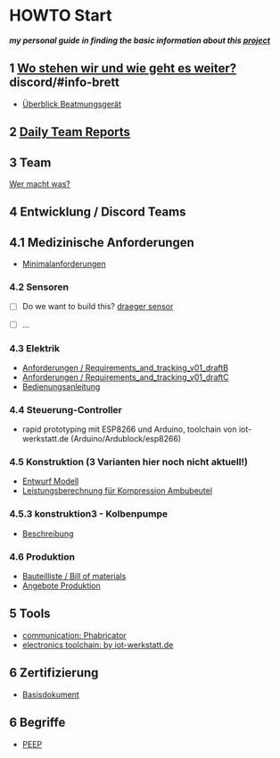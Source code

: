 # HOWTO Start

***my personal guide in finding the basic information about this [project](https://devpost.com/software/diy-beatmungsgerat)***

## 1 [Wo stehen wir und wie geht es weiter?](https://cdn.discordapp.com/attachments/693421256891957289/693454160758177872/Wo_stehen_wir_und_wie_kann_es_weitergehen.pdf) discord/#info-brett
- [Überblick Beatmungsgerät](https://youtu.be/OrpJNif2TN0)

## 2 [Daily Team Reports](https://drive.google.com/drive/folders/1Poj6eQrTGcuFaNvTQpUK7rhnsla_4bZM)

## 3 Team
[Wer macht was?]()

## 4 Entwicklung / Discord Teams

## 4.1 Medizinische Anforderungen
- [Minimalanforderungen](https://drive.google.com/file/d/1TL7LtARnfs0eHmBsbylj6cVH2k5HUjBI/view)

### 4.2 Sensoren

- [ ] Do we want to build this? [draeger sensor](https://www.intersurgical-webshop.de/artikel/e-FlowSensor_fr_Drger_Evita_Ventilatoren_auer_V500)
- [ ] ...


### 4.3 Elektrik

- [Anforderungen / Requirements_and_tracking_v01_draftB](https://docs.google.com/spreadsheets/d/1oL9XO6Ey1GSyyw_gpmk-_erB-_KR36lmKQfrJcQtAf0/edit#gid=0)
- [Anforderungen / Requirements_and_tracking_v01_draftC](https://docs.google.com/spreadsheets/d/1oL9XO6Ey1GSyyw_gpmk-_erB-_KR36lmKQfrJcQtAf0/edit#gid=437576008)
- [Bedienungsanleitung](https://docs.google.com/document/d/1diFWp0zVw1RVwhWoNN3_kPNcdyZHOF1CVrcSIN-Yl4k/edit#)

### 4.4 Steuerung-Controller
- rapid prototyping mit ESP8266 und Arduino, toolchain von iot-werkstatt.de (Arduino/Ardublock/esp8266)

### 4.5 Konstruktion (3 Varianten hier noch nicht aktuell!)
- [Entwurf Modell](https://cad.onshape.com/documents/ca3252cb6ee1b301e7aaa2a6/w/63ce40e8b005bb09dedd9581/e/d98ecacadf5dcafe85eaabc6)
- [Leistungsberechnung für Kompression Ambubeutel](https://drive.google.com/file/d/13MQIpCnQC3tWWwHfYjf9ZnM5vFkgXrqK/view)

### 4.5.3 konstruktion3 - Kolbenpumpe
- [Beschreibung](https://drive.google.com/file/d/1FVWSfbfxZAJ0tPTbkNpN0tFfh1SAgthM/view)

### 4.6 Produktion
- [Bauteilliste / Bill of materials](https://github.com/Heavy02011/diy-beatmungsgeraet/blob/master/production/BillOfMaterials.md)
- [Angebote Produktion](https://docs.google.com/spreadsheets/d/1LUdUw3KdKwsfoe5khSoW4la7FvFVV2GQ8lIa6iQQy2Q/edit#gid=0)

## 5 Tools
- [communication: Phabricator](https://diy-vent.vmcon.de)
- [electronics toolchain: by iot-werkstatt.de ](http://www.iot-werkstatt.de)

## 6 Zertifizierung
- [Basisdokument](https://docs.google.com/document/d/1C4MVZzZEeGImjwaGV9cXWb1G6tRmLATtZ4t-pIGpXyI/edit)

## 6 Begriffe
- [PEEP](https://de.wikipedia.org/wiki/Positiver_endexspiratorischer_Druck)
